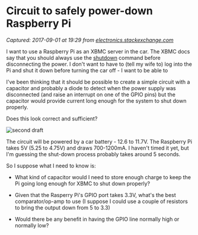 # Circuit to safely power-down Raspberry Pi

_Captured: 2017-09-01 at 19:29 from [electronics.stackexchange.com](https://electronics.stackexchange.com/questions/60622/circuit-to-safely-power-down-raspberry-pi)_

I want to use a Raspberry Pi as an XBMC server in the car. The XBMC docs say that you should always use the [shutdown](http://wiki.xbmc.org/index.php?title=Raspberry_Pi/FAQ#How_to_properly_sh) command before disconnecting the power. I don't want to have to (tell my wife to) log into the Pi and shut it down before turning the car off - I want to be able to

I've been thinking that it should be possible to create a simple circuit with a capacitor and probably a diode to detect when the power supply was disconnected (and raise an interrupt on one of the GPIO pins) but the capacitor would provide current long enough for the system to shut down properly.

Does this look correct and sufficient?

![second draft](https://i.stack.imgur.com/RNh7c.png)

The circuit will be powered by a car battery - 12.6 to 11.7V. The Raspberry Pi takes 5V (5.25 to 4.75V) and draws 700-1200mA. I haven't timed it yet, but I'm guessing the shut-down process probably takes around 5 seconds.

So I suppose what I need to know is:

  * What kind of capacitor would I need to store enough charge to keep the Pi going long enough for XBMC to shut down properly?

  * Given that the Rasperry Pi's GPIO port takes 3.3V, what's the best comparator/op-amp to use (I suppose I could use a couple of resistors to bring the output down from 5 to 3.3)

  * Would there be any benefit in having the GPIO line normally high or normally low?

